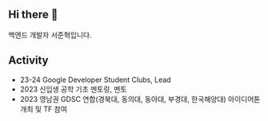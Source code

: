 ## Hi there 👋

백엔드 개발자 서준혁입니다.

## Activity
- 23-24 Google Developer Student Clubs, Lead
- 2023 신입생 공학 기초 멘토링, 멘토
- 2023 영남권 GDSC 연합(경북대, 동의대, 동아대, 부경대, 한국해양대) 아이디어톤 개최 및 TF 참여
